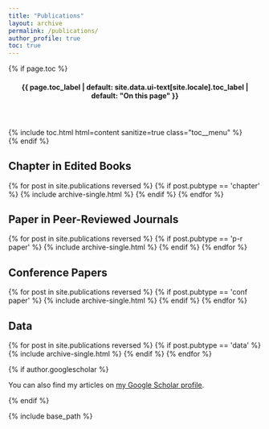 ```yaml
---
title: "Publications"
layout: archive
permalink: /publications/
author_profile: true
toc: true
---
```


{% if page.toc %}
  <aside class="sidebar__right sticky">
    <nav class="toc">
      <header>
        <h4 class="nav__title">
          <i class="fas fa-{{ page.toc_icon | default: 'align-justify' }}"></i>
          {{ page.toc_label | default: site.data.ui-text[site.locale].toc_label | default: "On this page" }}
        </h4>
      </header>
      {% include toc.html html=content sanitize=true class="toc__menu" %}
    </nav>
  </aside>
{% endif %}

<h2>Chapter in Edited Books</h2>
{% for post in site.publications reversed %}
  {% if post.pubtype == 'chapter' %}
    {% include archive-single.html %}
  {% endif %}
{% endfor %}

<h2>Paper in Peer-Reviewed Journals</h2>
{% for post in site.publications reversed %}
  {% if post.pubtype == 'p-r paper' %}
    {% include archive-single.html %}
  {% endif %}
{% endfor %}

<h2>Conference Papers</h2>
{% for post in site.publications reversed %}
  {% if post.pubtype == 'conf paper' %}
    {% include archive-single.html %}
  {% endif %}
{% endfor %}

<h2>Data</h2>
{% for post in site.publications reversed %}
  {% if post.pubtype == 'data' %}
    {% include archive-single.html %}
  {% endif %}
{% endfor %}

{% if author.googlescholar %}
  <p>You can also find my articles on <u><a href="{{author.googlescholar}}">my Google Scholar profile</a></u>.</p>
{% endif %}

{% include base_path %}
